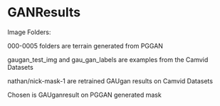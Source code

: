# GANResults

Image Folders:

000-0005 folders are terrain generated from PGGAN

gaugan_test_img and gau_gan_labels are examples from the Camvid Datasets

nathan/nick-mask-1 are retrained GAUgan results on Camvid Datasets

Chosen is GAUganresult on PGGAN generated mask
